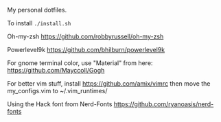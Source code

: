 My personal dotfiles.

To install `./install.sh`

Oh-my-zsh https://github.com/robbyrussell/oh-my-zsh

Powerlevel9k https://github.com/bhilburn/powerlevel9k

For gnome terminal color, use "Material" from here: https://github.com/Mayccoll/Gogh

For better vim stuff, install https://github.com/amix/vimrc
then move the my_configs.vim to ~/.vim_runtimes/

Using the Hack font from Nerd-Fonts https://github.com/ryanoasis/nerd-fonts
